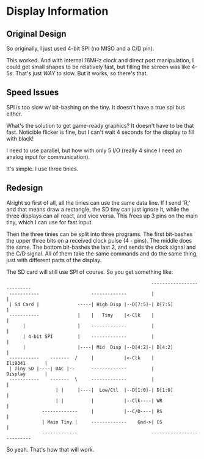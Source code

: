# Display Information

## Original Design

So originally, I just used 4-bit SPI (no MISO and a C/D pin).

This worked. And with internal 16MHz clock and direct port manipulation, I could get small shapes to be relatively fast, but filling the screen was like 4-5s. That's just *WAY* to slow. But it works, so there's that.

## Speed Issues

SPI is too slow w/ bit-bashing on the tiny. It doesn't have a true spi bus either.

What's the solution to get game-ready graphics? It doesn't have to be that fast. Noticible flicker is fine, but I can't wait 4 seconds for the display to fill with black!

I need to use parallel, but how with only 5 I/O (really 4 since I need an analog input for communication).

It's simple. I use three tinies.

## Redesign

Alright so first of all, all the tinies can use the same data line. If I send 'R,' and that means draw a rectangle, the SD tiny can just ignore it, while the three displays can all react, and vice versa. This frees up 3 pins on the main tiny, which I can use for fast input.

Then the three tinies can be split into three programs. The first bit-bashes the upper three bits on a received clock pulse (4 - pins). The middle does the same. The bottom bit-bashes the last 2, and sends the clock signal and the C/D signal. All of them take the same commands and do the same thing, just with different parts of the display.

The SD card will still use SPI of course. So you get something like:

```
                                                     --------------------------
 -----------                   -------------         |                        |
 | Sd Card |              -----| High Disp |--D[7:5]-| D[7:5]                 |
 -----------              |    |   Tiny    |<-Clk    |                        |
      |                   |    -------------         |                        |
      | 4-bit SPI         |    -------------         |                        |
      |                   |----| Mid  Disp |--D[4:2]-| D[4:2]                 |
 -----------    -------  /     |           |<-Clk    |          Ili9341       |
 | Tiny SD |----| DAC |--      -------------         |          Display       |
 -----------    -------  \     -------------         |                        |
                  | |     |----|  Low/Ctl  |--D[1:0]-| D[1:0]                 |
                  | |          |           |--Clk----| WR                     |
             -------------     |           |--C/D----| RS                     |
             | Main Tiny |     -------------    Gnd->| CS                     |
             -------------                           --------------------------
```

So yeah. That's how that will work.
